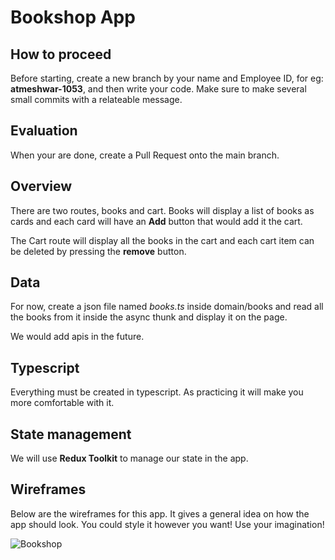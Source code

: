 # Bookshop App

## How to proceed

Before starting, create a new branch by your name and Employee ID, for eg: **atmeshwar-1053**, and then write your code.
Make sure to make several small commits with a relateable message.

## Evaluation

When your are done, create a Pull Request onto the main branch.

## Overview

There are two routes, books and cart. Books will display a list of books as cards and each card will have an **Add** button that would add it the cart.

The Cart route will display all the books in the cart and each cart item can be deleted by pressing the **remove** button.

## Data

For now, create a json file named *books.ts* inside domain/books and read all the books from it inside the async thunk and display it on the page.

We would add apis in the future.

## Typescript

Everything must be created in typescript. As practicing it will make you more comfortable with it.

## State management

We will use **Redux Toolkit** to manage our state in the app.

## Wireframes

Below are the wireframes for this app. It gives a general idea on how the app should look.
You could style it however you want! Use your imagination!

![Bookshop](https://user-images.githubusercontent.com/62533739/213117089-41158143-be39-4183-ba1d-9d72e934dd7c.jpg)
